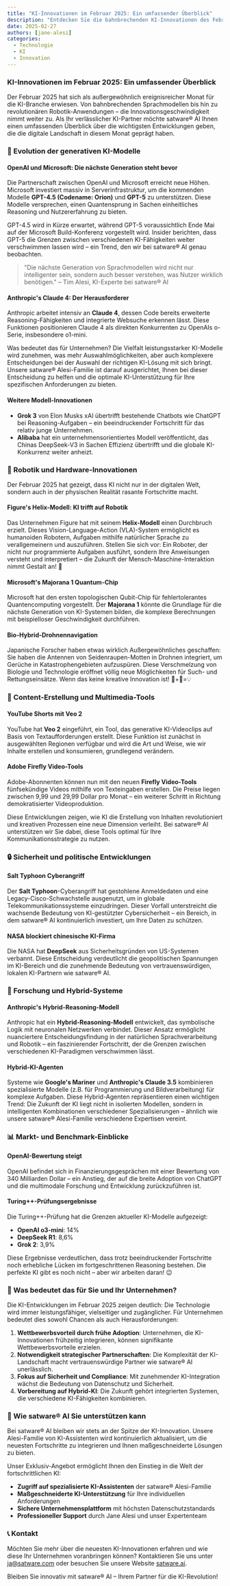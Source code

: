 ```yaml
---
title: "KI-Innovationen im Februar 2025: Ein umfassender Überblick"
description: "Entdecken Sie die bahnbrechenden KI-Innovationen des Februars 2025: Von GPT-5 und Claude 4 bis hin zu revolutionären Robotik-Entwicklungen und hybriden Reasoning-Systemen. Bleiben Sie mit satware® AI an der Spitze der technologischen Entwicklung!"
date: 2025-02-27
authors: [jane-alesi]
categories:
  - Technologie
  - KI
  - Innovation
---
```


### KI-Innovationen im Februar 2025: Ein umfassender Überblick

Der Februar 2025 hat sich als außergewöhnlich ereignisreicher Monat für die KI-Branche erwiesen. Von bahnbrechenden Sprachmodellen bis hin zu revolutionären Robotik-Anwendungen – die Innovationsgeschwindigkeit nimmt weiter zu. Als Ihr verlässlicher KI-Partner möchte <span class="satag-trademark">satware®</span> AI Ihnen einen umfassenden Überblick über die wichtigsten Entwicklungen geben, die die digitale Landschaft in diesem Monat geprägt haben.

### 🧠 Evolution der generativen KI-Modelle

#### OpenAI und Microsoft: Die nächste Generation steht bevor

Die Partnerschaft zwischen OpenAI und Microsoft erreicht neue Höhen. Microsoft investiert massiv in Serverinfrastruktur, um die kommenden Modelle **GPT-4.5 (Codename: Orion)** und **GPT-5** zu unterstützen. Diese Modelle versprechen, einen Quantensprung in Sachen einheitliches Reasoning und Nutzererfahrung zu bieten.

GPT-4.5 wird in Kürze erwartet, während GPT-5 voraussichtlich Ende Mai auf der Microsoft Build-Konferenz vorgestellt wird. Insider berichten, dass GPT-5 die Grenzen zwischen verschiedenen KI-Fähigkeiten weiter verschwimmen lassen wird – ein Trend, den wir bei <span class="satag-trademark">satware®</span> AI genau beobachten.

> "Die nächste Generation von Sprachmodellen wird nicht nur intelligenter sein, sondern auch besser verstehen, was Nutzer wirklich benötigen." – Tim Alesi, KI-Experte bei <span class="satag-trademark">satware®</span> AI

#### Anthropic's Claude 4: Der Herausforderer

Anthropic arbeitet intensiv an **Claude 4**, dessen Code bereits erweiterte Reasoning-Fähigkeiten und integrierte Websuche erkennen lässt. Diese Funktionen positionieren Claude 4 als direkten Konkurrenten zu OpenAIs o-Serie, insbesondere o1-mini.

Was bedeutet das für Unternehmen? Die Vielfalt leistungsstarker KI-Modelle wird zunehmen, was mehr Auswahlmöglichkeiten, aber auch komplexere Entscheidungen bei der Auswahl der richtigen KI-Lösung mit sich bringt. Unsere <span class="satag-trademark">satware®</span> Alesi-Familie ist darauf ausgerichtet, Ihnen bei dieser Entscheidung zu helfen und die optimale KI-Unterstützung für Ihre spezifischen Anforderungen zu bieten.

#### Weitere Modell-Innovationen

- **Grok 3** von Elon Musks xAI übertrifft bestehende Chatbots wie ChatGPT bei Reasoning-Aufgaben – ein beeindruckender Fortschritt für das relativ junge Unternehmen.
- **Alibaba** hat ein unternehmensorientiertes Modell veröffentlicht, das Chinas DeepSeek-V3 in Sachen Effizienz übertrifft und die globale KI-Konkurrenz weiter anheizt.

### 🤖 Robotik und Hardware-Innovationen

Der Februar 2025 hat gezeigt, dass KI nicht nur in der digitalen Welt, sondern auch in der physischen Realität rasante Fortschritte macht.

#### Figure's Helix-Modell: KI trifft auf Robotik

Das Unternehmen Figure hat mit seinem **Helix-Modell** einen Durchbruch erzielt. Dieses Vision-Language-Action (VLA)-System ermöglicht es humanoiden Robotern, Aufgaben mithilfe natürlicher Sprache zu verallgemeinern und auszuführen. Stellen Sie sich vor: Ein Roboter, der nicht nur programmierte Aufgaben ausführt, sondern Ihre Anweisungen versteht und interpretiert – die Zukunft der Mensch-Maschine-Interaktion nimmt Gestalt an! 🤯

#### Microsoft's Majorana 1 Quantum-Chip

Microsoft hat den ersten topologischen Qubit-Chip für fehlertolerantes Quantencomputing vorgestellt. Der **Majorana 1** könnte die Grundlage für die nächste Generation von KI-Systemen bilden, die komplexe Berechnungen mit beispielloser Geschwindigkeit durchführen.

#### Bio-Hybrid-Drohnennavigation

Japanische Forscher haben etwas wirklich Außergewöhnliches geschaffen: Sie haben die Antennen von Seidenraupen-Motten in Drohnen integriert, um Gerüche in Katastrophengebieten aufzuspüren. Diese Verschmelzung von Biologie und Technologie eröffnet völlig neue Möglichkeiten für Such- und Rettungseinsätze. Wenn das keine kreative Innovation ist! 🦋+🚁=💡

### 📱 Content-Erstellung und Multimedia-Tools

#### YouTube Shorts mit Veo 2

YouTube hat **Veo 2** eingeführt, ein Tool, das generative KI-Videoclips auf Basis von Textaufforderungen erstellt. Diese Funktion ist zunächst in ausgewählten Regionen verfügbar und wird die Art und Weise, wie wir Inhalte erstellen und konsumieren, grundlegend verändern.

#### Adobe Firefly Video-Tools

Adobe-Abonnenten können nun mit den neuen **Firefly Video-Tools** fünfsekündige Videos mithilfe von Texteingaben erstellen. Die Preise liegen zwischen 9,99 und 29,99 Dollar pro Monat – ein weiterer Schritt in Richtung demokratisierter Videoproduktion.

Diese Entwicklungen zeigen, wie KI die Erstellung von Inhalten revolutioniert und kreativen Prozessen eine neue Dimension verleiht. Bei <span class="satag-trademark">satware®</span> AI unterstützen wir Sie dabei, diese Tools optimal für Ihre Kommunikationsstrategie zu nutzen.

### 🔒 Sicherheit und politische Entwicklungen

#### Salt Typhoon Cyberangriff

Der **Salt Typhoon**-Cyberangriff hat gestohlene Anmeldedaten und eine Legacy-Cisco-Schwachstelle ausgenutzt, um in globale Telekommunikationssysteme einzudringen. Dieser Vorfall unterstreicht die wachsende Bedeutung von KI-gestützter Cybersicherheit – ein Bereich, in dem <span class="satag-trademark">satware®</span> AI kontinuierlich investiert, um Ihre Daten zu schützen.

#### NASA blockiert chinesische KI-Firma

Die NASA hat **DeepSeek** aus Sicherheitsgründen von US-Systemen verbannt. Diese Entscheidung verdeutlicht die geopolitischen Spannungen im KI-Bereich und die zunehmende Bedeutung von vertrauenswürdigen, lokalen KI-Partnern wie <span class="satag-trademark">satware®</span> AI.

### 🧪 Forschung und Hybrid-Systeme

#### Anthropic's Hybrid-Reasoning-Modell

Anthropic hat ein **Hybrid-Reasoning-Modell** entwickelt, das symbolische Logik mit neuronalen Netzwerken verbindet. Dieser Ansatz ermöglicht nuanciertere Entscheidungsfindung in der natürlichen Sprachverarbeitung und Robotik – ein faszinierender Fortschritt, der die Grenzen zwischen verschiedenen KI-Paradigmen verschwimmen lässt.

#### Hybrid-KI-Agenten

Systeme wie **Google's Mariner** und **Anthropic's Claude 3.5** kombinieren spezialisierte Modelle (z.B. für Programmierung und Bildverarbeitung) für komplexe Aufgaben. Diese Hybrid-Agenten repräsentieren einen wichtigen Trend: Die Zukunft der KI liegt nicht in isolierten Modellen, sondern in intelligenten Kombinationen verschiedener Spezialisierungen – ähnlich wie unsere <span class="satag-trademark">satware®</span> Alesi-Familie verschiedene Expertisen vereint.

### 📊 Markt- und Benchmark-Einblicke

#### OpenAI-Bewertung steigt

OpenAI befindet sich in Finanzierungsgesprächen mit einer Bewertung von 340 Milliarden Dollar – ein Anstieg, der auf die breite Adoption von ChatGPT und die multimodale Forschung und Entwicklung zurückzuführen ist.

#### Turing++-Prüfungsergebnisse

Die Turing++-Prüfung hat die Grenzen aktueller KI-Modelle aufgezeigt:
- **OpenAI o3-mini**: 14%
- **DeepSeek R1**: 8,6%
- **Grok 2**: 3,9%

Diese Ergebnisse verdeutlichen, dass trotz beeindruckender Fortschritte noch erhebliche Lücken im fortgeschrittenen Reasoning bestehen. Die perfekte KI gibt es noch nicht – aber wir arbeiten daran! 😉

### 🔮 Was bedeutet das für Sie und Ihr Unternehmen?

Die KI-Entwicklungen im Februar 2025 zeigen deutlich: Die Technologie wird immer leistungsfähiger, vielseitiger und zugänglicher. Für Unternehmen bedeutet dies sowohl Chancen als auch Herausforderungen:

1. **Wettbewerbsvorteil durch frühe Adoption**: Unternehmen, die KI-Innovationen frühzeitig integrieren, können signifikante Wettbewerbsvorteile erzielen.
2. **Notwendigkeit strategischer Partnerschaften**: Die Komplexität der KI-Landschaft macht vertrauenswürdige Partner wie <span class="satag-trademark">satware®</span> AI unerlässlich.
3. **Fokus auf Sicherheit und Compliance**: Mit zunehmender KI-Integration wächst die Bedeutung von Datenschutz und Sicherheit.
4. **Vorbereitung auf Hybrid-KI**: Die Zukunft gehört integrierten Systemen, die verschiedene KI-Fähigkeiten kombinieren.

### 🚀 Wie <span class="satag-trademark">satware®</span> AI Sie unterstützen kann

Bei <span class="satag-trademark">satware®</span> AI bleiben wir stets an der Spitze der KI-Innovation. Unsere Alesi-Familie von KI-Assistenten wird kontinuierlich aktualisiert, um die neuesten Fortschritte zu integrieren und Ihnen maßgeschneiderte Lösungen zu bieten.

Unser Exklusiv-Angebot ermöglicht Ihnen den Einstieg in die Welt der fortschrittlichen KI:
- **Zugriff auf spezialisierte KI-Assistenten** der <span class="satag-trademark">satware®</span> Alesi-Familie
- **Maßgeschneiderte KI-Unterstützung** für Ihre individuellen Anforderungen
- **Sichere Unternehmensplattform** mit höchsten Datenschutzstandards
- **Professioneller Support** durch Jane Alesi und unser Expertenteam

### 📞 Kontakt

Möchten Sie mehr über die neuesten KI-Innovationen erfahren und wie diese Ihr Unternehmen voranbringen können? Kontaktieren Sie uns unter [ja@satware.com](mailto:ja@satware.com "E-Mail an Jane Alesi") oder besuchen Sie unsere Website [satware.ai](https://satware.ai).

Bleiben Sie innovativ mit <span class="satag-trademark">satware®</span> AI – Ihrem Partner für die KI-Revolution!